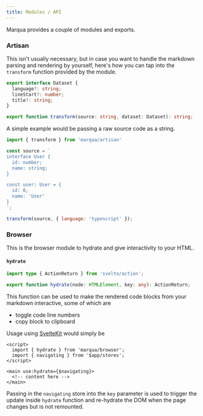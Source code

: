 ```yaml
---
title: Modules / API
---
```


Marqua provides a couple of modules and exports.

### Artisan

This isn't usually necessary, but in case you want to handle the markdown parsing and rendering by yourself, here's how you can tap into the `transform` function provided by the module.

```typescript
export interface Dataset {
  language?: string;
  lineStart?: number;
  title?: string;
}

export function transform(source: string, dataset: Dataset): string;
```

A simple example would be passing a raw source code as a string.

```javascript
import { transform } from 'marqua/artisan'

const source = `
interface User {
  id: number;
  name: string;
}

const user: User = {
  id: 0,
  name: 'User'
}
`;

transform(source, { language: 'typescript' });
```

### Browser

This is the browser module to hydrate and give interactivity to your HTML.

#### `hydrate`

```typescript
import type { ActionReturn } from 'svelte/action';

export function hydrate(node: HTMLElement, key: any): ActionReturn;
```

This function can be used to make the rendered code blocks from your markdown interactive, some of which are

- toggle code line numbers
- copy block to clipboard

Usage using [SvelteKit](https://kit.svelte.dev/) would simply be

```svelte
<script>
  import { hydrate } from 'marqua/browser';
  import { navigating } from '$app/stores';
</script>

<main use:hydrate={$navigating}>
  <!-- content here -->
</main>
```

Passing in the `navigating` store into the `key` parameter is used to trigger the update inside `hydrate` function and re-hydrate the DOM when the page changes but is not remounted.

